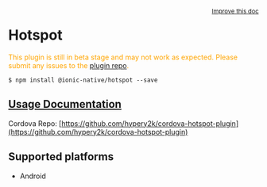 
<a style="float:right;font-size:12px;" href="http://github.com/driftyco/ionic-native/edit/master/src/@ionic-native/plugins/hotspot/index.ts#L102">
  Improve this doc
</a>

# Hotspot
<!-- end header block -->

<p style="color:orange">
  This plugin is still in beta stage and may not work as expected. Please
  submit any issues to the <a target="_blank"
  href="/issues">plugin repo</a>.
</p>

```
$ npm install @ionic-native/hotspot --save
```

## [Usage Documentation](https://ionicframework.com/docs/v2/native/hotspot/)

Cordova Repo: [https://github.com/hypery2k/cordova-hotspot-plugin](https://github.com/hypery2k/cordova-hotspot-plugin)

<!-- description -->


<!-- @platforms tag -->
## Supported platforms

- Android

<!-- @platforms tag end -->
<!-- end for prop in method.decorators[0].argumentInfo -->
<!-- end content block -->
<!-- end body block -->
